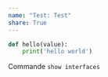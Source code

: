 ```yaml
---
name: "Test: Test"
share: True
---
```

```python
def hello(value):
	print('hello world')
```


Commande `show interfaces`
